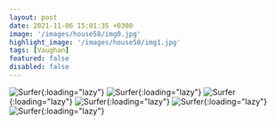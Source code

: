 ```yaml
---
layout: post
date: 2021-11-06 15:01:35 +0300
image: '/images/house58/img0.jpg'
highlight_image: '/images/house58/img1.jpg'
tags: [Vaughan]
featured: false
disabled: false
---
```


![Surfer]({{site.baseurl}}/images/house58/img3.jpg){:loading="lazy"}
![Surfer]({{site.baseurl}}/images/house58/img4.jpg){:loading="lazy"}
![Surfer]({{site.baseurl}}/images/house58/img5.jpg){:loading="lazy"}
![Surfer]({{site.baseurl}}/images/house58/img6.jpg){:loading="lazy"}
![Surfer]({{site.baseurl}}/images/house58/img7.jpg){:loading="lazy"}
![Surfer]({{site.baseurl}}/images/house58/img8.jpg){:loading="lazy"} 